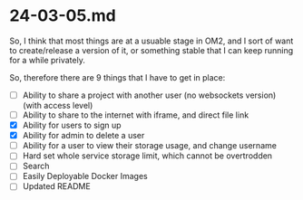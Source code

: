 # 24-03-05.md

So, I think that most things are at a usuable stage in OM2, and I sort of want to create/release a version of it, or something stable that I can keep running for a while privately.

So, therefore there are 9 things that I have to get in place:
- [ ] Ability to share a project with another user (no websockets version) (with access level)
- [ ] Ability to share to the internet with iframe, and direct file link
- [x] Ability for users to sign up
- [x] Ability for admin to delete a user
- [ ] Ability for a user to view their storage usage, and change username
- [ ] Hard set whole service storage limit, which cannot be overtrodden
- [ ] Search
- [ ] Easily Deployable Docker Images
- [ ] Updated README
